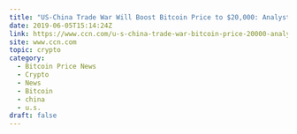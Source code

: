 ```yaml
---
title: "US-China Trade War Will Boost Bitcoin Price to $20,000: Analyst"
date: 2019-06-05T15:14:24Z
link: https://www.ccn.com/u-s-china-trade-war-bitcoin-price-20000-analyst?utm_medium=RSS&utm_source=hune
site: www.ccn.com
topic: crypto
category:
  - Bitcoin Price News
  - Crypto
  - News
  - Bitcoin
  - china
  - u.s.
draft: false
---
```

